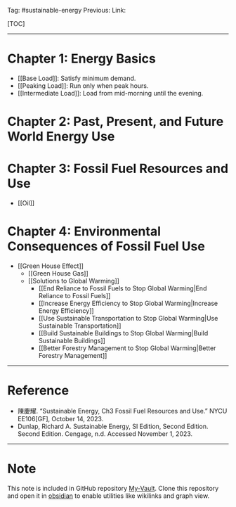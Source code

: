 Tag: #sustainable-energy
Previous: 
Link: 

[TOC]

---

# Chapter 1: Energy Basics

- [[Base Load]]: Satisfy minimum demand.
- [[Peaking Load]]: Run only when peak hours.
- [[Intermediate Load]]: Load from mid-morning until the evening.

# Chapter 2: Past, Present, and Future World Energy Use

# Chapter 3: Fossil Fuel Resources and Use

- [[Oil]]

# Chapter 4: Environmental Consequences of Fossil Fuel Use

- [[Green House Effect]]
	- [[Green House Gas]]
	- [[Solutions to Global Warming]]
		- [[End Reliance to Fossil Fuels to Stop Global Warming|End Reliance to Fossil Fuels]]
		- [[Increase Energy Efficiency to Stop Global Warming|Increase Energy Efficiency]]
		- [[Use Sustainable Transportation to Stop Global Warming|Use Sustainable Transportation]]
		- [[Build Sustainable Buildings to Stop Global Warming|Build Sustainable Buildings]]
		- [[Better Forestry Management to Stop Global Warming|Better Forestry Management]]

---

# Reference

- 陳慶耀. “Sustainable Energy, Ch3 Fossil Fuel Resources and Use.” NYCU EE106[GF], October 14, 2023.
- Dunlap, Richard A. Sustainable Energy, SI Edition, Second Edition. Second Edition. Cengage, n.d. Accessed November 1, 2023.

---

# Note

This note is included in GitHub repository [My-Vault](https://github.com/LittleD3092/My-Vault.git). Clone this repository and open it in [obsidian](https://obsidian.md/) to enable utilities like wikilinks and graph view.